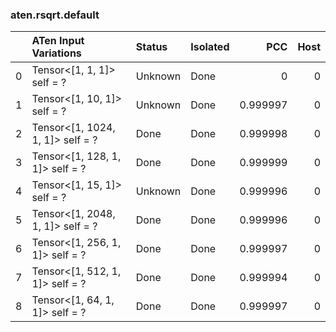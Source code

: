 ### aten.rsqrt.default
|    | ATen Input Variations            | Status   | Isolated   |      PCC |   Host |
|---:|:---------------------------------|:---------|:-----------|---------:|-------:|
|  0 | Tensor<[1, 1, 1]> self = ?       | Unknown  | Done       | 0        |      0 |
|  1 | Tensor<[1, 10, 1]> self = ?      | Unknown  | Done       | 0.999997 |      0 |
|  2 | Tensor<[1, 1024, 1, 1]> self = ? | Done     | Done       | 0.999998 |      0 |
|  3 | Tensor<[1, 128, 1, 1]> self = ?  | Done     | Done       | 0.999999 |      0 |
|  4 | Tensor<[1, 15, 1]> self = ?      | Unknown  | Done       | 0.999996 |      0 |
|  5 | Tensor<[1, 2048, 1, 1]> self = ? | Done     | Done       | 0.999996 |      0 |
|  6 | Tensor<[1, 256, 1, 1]> self = ?  | Done     | Done       | 0.999997 |      0 |
|  7 | Tensor<[1, 512, 1, 1]> self = ?  | Done     | Done       | 0.999994 |      0 |
|  8 | Tensor<[1, 64, 1, 1]> self = ?   | Done     | Done       | 0.999997 |      0 |


